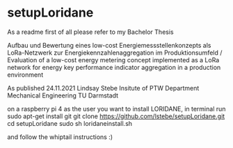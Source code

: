 # setupLoridane
As a readme first of all please refer to my Bachelor Thesis

Aufbau und Bewertung eines low-cost Energiemessstellenkonzepts als LoRa-Netzwerk zur Energiekennzahlenaggregation im Produktionsumfeld
/
Evaluation of a low-cost energy metering concept implemented as a LoRa
network for energy key performance indicator aggregation in a production
environment

As published 24.11.2021
Lindsay Stebe
Insitute of PTW
Department Mechanical Engineering
TU Darmstadt

on a raspberry pi 4 as the user you want to install LORIDANE, in terminal run
sudo apt-get install git
git clone https://github.com/lstebe/setupLoridane.git
cd setupLoridane
sudo sh loridaneinstall.sh

and follow the whiptail instructions :)
